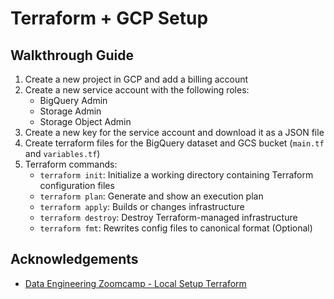 # Terraform + GCP Setup

## Walkthrough Guide

1. Create a new project in GCP and add a billing account
2. Create a new service account with the following roles:
   - BigQuery Admin
   - Storage Admin
   - Storage Object Admin
3. Create a new key for the service account and download it as a JSON file
4. Create terraform files for the BigQuery dataset and GCS bucket (`main.tf` and `variables.tf`)
5. Terraform commands:
    - `terraform init`: Initialize a working directory containing Terraform configuration files
    - `terraform plan`: Generate and show an execution plan
    - `terraform apply`: Builds or changes infrastructure
    - `terraform destroy`: Destroy Terraform-managed infrastructure
    - `terraform fmt`: Rewrites config files to canonical format (Optional)

## Acknowledgements
- [Data Engineering Zoomcamp - Local Setup Terraform](https://github.com/DataTalksClub/data-engineering-zoomcamp/tree/main/01-docker-terraform/1_terraform_gcp)